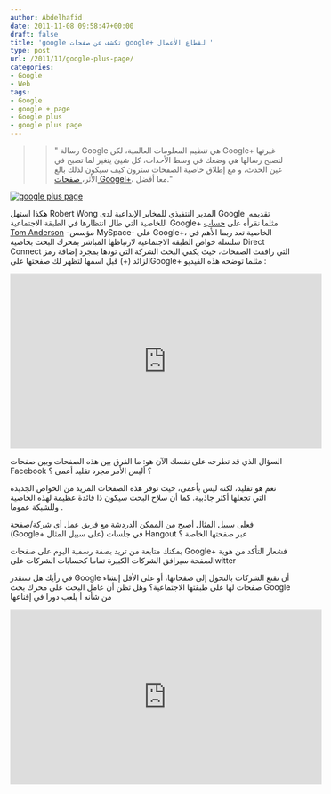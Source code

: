 ```yaml
---
author: Abdelhafid
date: 2011-11-08 09:58:47+00:00
draft: false
title: 'google تكشف عن صفحات google+ لقطاع الأعمال '
type: post
url: /2011/11/google-plus-page/
categories:
- Google
- Web
tags:
- Google
- google + page
- Google plus
- google plus page
---
```


<blockquote>

> 
> " رسالة Google هي تنظيم المعلومات العالمية، لكن Google+ غيرتها لتصبح رسالها هي وضعك في وسط الأحداث، كل شيئ يتغير لما تصبح في عين الحدث، و مع إطلاق خاصية الصفحات سترون كيف سيكون لذلك بالغ الأثر،[ صفحات Googel+](http://googleblog.blogspot.com/2011/11/google-pages-connect-with-all-things.html)، معا أفضل."
> 
> 
</blockquote>




[![google plus page](http://www.it-scoop.com/wp-content/uploads/2011/11/Google-plus-page-logo.png)
](http://www.it-scoop.com/wp-content/uploads/2011/11/Google-plus-page-logo.png)




هكذا استهل Robert Wong المدير النتفيذي للمخابر الإبداعية لدى Google  تقديمه للخاصية التي طال انتظارها في الطبقة الاجتماعية  Google+ مثلما نقرأه على [حساب Tom Anderson](https://plus.google.com/u/0/112063946124358686266/posts/J4UHsyHSZjY) -مؤسس MySpace- على Google+، الخاصية تعد ربما الأهم في سلسلة خواص الطبقة الاجتماعية لارتباطها المباشر بمحرك البحث بخاصية Direct Connect التي رافقت الصفحات، حيث يكفي البحث الشركة التي تودها بمجرد إضافة رمز الزائد (+) قبل اسمها لتظهر لك صفحتها علىGoogle+ مثلما توضحه هذه الفيديو :




<!-- more -->




<iframe src="http://www.youtube.com/embed/NY8L_SzNr70" height="315" frameborder="0" width="560"></iframe>




السؤال الذي قد تطرحه على نفسك الآن هو: ما الفرق بين هذه الصفحات وبين صفحات Facebook ؟ أليس الأمر مجرد تقليد أعمى ؟




نعم هو تقليد، لكنه ليس بأعمى، حيث توفر هذه الصفحات المزيد من الخواص الجديدة التي تجعلها أكثر جاذبية. كما أن سلاح البحث سيكون ذا فائدة عظيمة لهذه الخاصية وللشبكة عموما .




فعلى سبيل المثال أصبح من الممكن الدردشة مع فريق عمل أي شركة/صفحة  (Google+ على سبيل المثال) في جلسات Hangout عبر صفحتها الخاصة ؟




يمكنك متابعة من تريد بصفة رسمية اليوم على صفحات Google+ فشعار التأكد من هوية الصفحة سيرافق الشركات الكبيرة تماما كحسابات الشركات علىwitter


في رأيك هل ستقدر Google أن تقنع الشركات بالتحول إلى صفحاتها، أو على الأقل إنشاء صفحات لها على طبقتها الاجتماعية؟ وهل تظن أن عامل البحث على محرك بحث Google من شأنه أ يلعب دورا في إقناعها


<iframe src="http://www.youtube.com/embed/8Ccf5GxM7vg" height="315" frameborder="0" width="560"></iframe>

